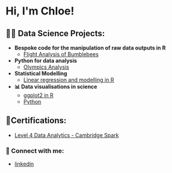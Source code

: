 <h1>Hi, I'm Chloe! </h1>

<h2>👨‍💻 Data Science Projects:</h2>

- <b>Bespoke code for the manipulation of raw data outputs in R </b>
  - [Flight Analysis of Bumblebees](https://github.com/Chlo21030409/Bee-Flight-Analysis)
- <b>Python for data analysis </b>
  - [Olympics Analysis](https://github.com/Chlo21030409/Olympic-data)
- <b>Statistical Modelling</b>
  - [Linear regression and modelling in R](https://github.com/joshmadakor1/Algorithms-Practice)
- <b>📊 Data visualisations in science </b>
  - [ggplot2 in R](https://github.com/joshmadakor1/Sentinel-Lab)
  - [Python](https://github.com/joshmadakor1/Jwipe.PowerShell)
  

<h2> 📃Certifications:</h2>

 - [Level 4 Data Analytics - Cambridge Spark](https://www.credential.net/51356208-5f43-4440-89c9-dc5a3d00043b#acc.5lxeITRh)
  
<h3> 🤳 Connect with me:</h3>

- [linkedin](https://www.linkedin.com/in/dr-chloe-sargent/)
